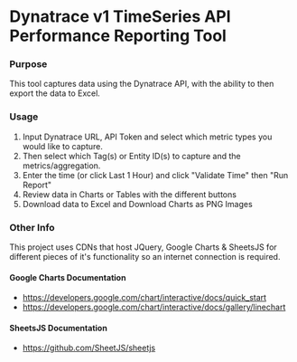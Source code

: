 # Dynatrace v1 TimeSeries API Performance Reporting Tool

### Purpose
  This tool captures data using the Dynatrace API, with the ability to then export the data to Excel.

### Usage
  1. Input Dynatrace URL, API Token and select which metric types you would like to capture.
  2. Then select which Tag(s) or Entity ID(s) to capture and the metrics/aggregation. 
  3. Enter the time (or click Last 1 Hour) and click "Validate Time" then "Run Report"
  4. Review data in Charts or Tables with the different buttons
  5. Download data to Excel and Download Charts as PNG Images

### Other Info
This project uses CDNs that host JQuery, Google Charts & SheetsJS for different pieces of it's functionality so an internet connection is required. 

#### Google Charts Documentation
- https://developers.google.com/chart/interactive/docs/quick_start
- https://developers.google.com/chart/interactive/docs/gallery/linechart

#### SheetsJS Documentation
- https://github.com/SheetJS/sheetjs
